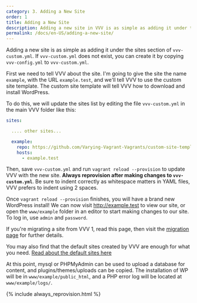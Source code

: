 ```yaml
---
category: 3. Adding a New Site
order: 1
title: Adding a New Site
description: Adding a new site in VVV is as simple as adding it under the sites section of vvv-custom.yml. Create it by copying vvv-config.yml to vvv-custom.yml.
permalink: /docs/en-US/adding-a-new-site/
---
```


Adding a new site is as simple as adding it under the sites section of `vvv-custom.yml`. If `vvv-custom.yml` does not exist, you can create it by copying `vvv-config.yml` to `vvv-custom.yml`.

First we need to tell VVV about the site. I'm going to give the site the name `example`, with the URL `example.test`, and we'll tell VVV to use the custom site template. The custom site template will tell VVV how to download and install WordPress.

To do this, we will update the sites list by editing the file `vvv-custom.yml` in the main VVV folder like this:

```YAML
sites:

  .... other sites...

  example:
    repo: https://github.com/Varying-Vagrant-Vagrants/custom-site-template.git
    hosts:
      - example.test
```

Then, save `vvv-custom.yml` and run `vagrant reload --provision` to update VVV with the new site. **Always reprovision after making changes to `vvv-custom.yml`**. Be sure to indent correctly as whitespace matters in YAML files, VVV prefers to indent using 2 spaces.

Once `vagrant reload --provision` finishes, you will have a brand new WordPress install! We can now visit http://example.test to view our site, or open the `www/example` folder in an editor to start making changes to our site. To log in, use `admin` and `password`.

If you're migrating a site from VVV 1, read this page, then visit the [migration page](migrating-vvv1.md) for further details.

You may also find that the default sites created by VVV are enough for what you need. [Read about the default sites here](../references/default-sites.md)

At this point, mysql or PHPMyAdmin can be used to upload a database for content, and plugins/themes/uploads can be copied. The installation of WP will be in `www/example/public_html`, and a PHP error log will be located at `www/example/logs/`.

{% include always_reprovision.html %}
